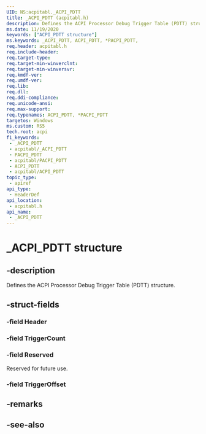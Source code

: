 ```yaml
---
UID: NS:acpitabl._ACPI_PDTT
title: _ACPI_PDTT (acpitabl.h)
description: Defines the ACPI Processor Debug Trigger Table (PDTT) structure.
ms.date: 11/19/2020
keywords: ["ACPI_PDTT structure"]
ms.keywords: _ACPI_PDTT, ACPI_PDTT, *PACPI_PDTT,
req.header: acpitabl.h
req.include-header: 
req.target-type: 
req.target-min-winverclnt: 
req.target-min-winversvr: 
req.kmdf-ver: 
req.umdf-ver: 
req.lib: 
req.dll: 
req.ddi-compliance: 
req.unicode-ansi: 
req.max-support: 
req.typenames: ACPI_PDTT, *PACPI_PDTT
targetos: Windows
ms.custom: RS5
tech.root: acpi
f1_keywords:
 - _ACPI_PDTT
 - acpitabl/_ACPI_PDTT
 - PACPI_PDTT
 - acpitabl/PACPI_PDTT
 - ACPI_PDTT
 - acpitabl/ACPI_PDTT
topic_type:
 - apiref
api_type:
 - HeaderDef
api_location:
 - acpitabl.h
api_name:
 - _ACPI_PDTT
---
```


# _ACPI_PDTT structure

## -description

Defines the ACPI Processor Debug Trigger Table (PDTT) structure.

## -struct-fields

### -field Header

### -field TriggerCount

### -field Reserved

Reserved for future use.

### -field TriggerOffset

## -remarks

## -see-also
